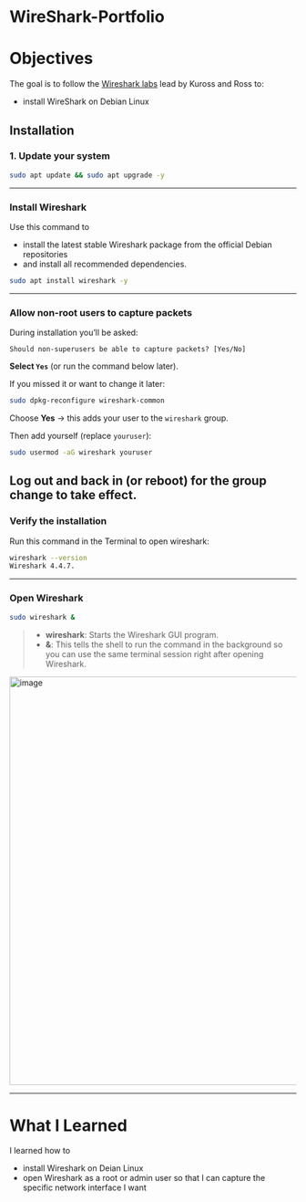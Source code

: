 # WireShark-Portfolio

# Objectives
The goal is to follow the [Wireshark labs](https://gaia.cs.umass.edu/kurose_ross/wireshark.php) lead by Kuross and Ross to:
- install WireShark on Debian Linux

## Installation

### 1. Update your system
```bash
sudo apt update && sudo apt upgrade -y
```
---

### Install Wireshark

Use this command to
- install the latest stable Wireshark package from the official Debian repositories
- and install all recommended dependencies.
```bash
sudo apt install wireshark -y
```



---

### Allow non-root users to capture packets

During installation you’ll be asked:

```
Should non-superusers be able to capture packets? [Yes/No]
```

**Select `Yes`** (or run the command below later).

If you missed it or want to change it later:

```bash
sudo dpkg-reconfigure wireshark-common
```

Choose **Yes** → this adds your user to the `wireshark` group.

Then add yourself (replace `youruser`):

```bash
sudo usermod -aG wireshark youruser
```

Log out and back in (or reboot) for the group change to take effect.
---

### Verify the installation

Run this command in the Terminal to open wireshark:

```bash
wireshark --version
Wireshark 4.4.7.
```
---

### Open Wireshark
```bash
sudo wireshark &
```

> - **wireshark**: Starts the Wireshark GUI program.
> - **&**: This tells the shell to run the command in the background so you can use the same terminal session right after opening Wireshark.

<img width="894" height="716" alt="image" src="https://github.com/user-attachments/assets/1f2deb53-2827-46de-be3c-433a4718f838" />

---

# What I Learned

I learned how to 
- install Wireshark on Deian Linux
- open Wireshark as a root or admin user so that I can capture the specific network interface I want
